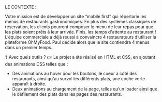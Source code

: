 LE CONTEXTE : 

Votre mission est de développer un site “mobile first” qui répertorie les menus de restaurants gastronomiques. En plus des systèmes classiques de réservation, les clients pourront composer le menu de leur repas pour que les plats soient prêts à leur arrivée. Finis, les temps d'attente au restaurant !
L’équipe commerciale a déjà réussi à convaincre 4 restaurateurs d’utiliser la plateforme OhMyFood. Paul décide alors que le site contiendra 4 menus dans un premier temps.

❓ Avec quels outils ?
👉 Le projet a été réalisé en HTML et CSS, en ajoutant des animations CSS telles que :
 - Des animations au hover pour les boutons, le coeur à côté des restaurants, ainsi qu'au survol les différents plats, une coche verte apparaît à droite.
 - Deux animations au chargement de la page, telles qu'un loader ainsi que le défilement des plats dans les pages des restaurants.
